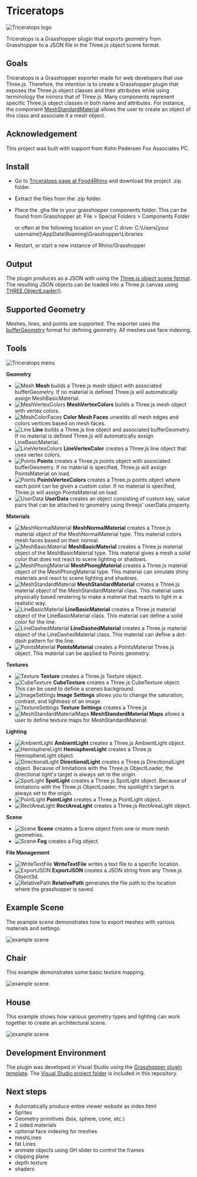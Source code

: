 # Triceratops

![Triceratops logo](assets/triceratops-logo-medium.png)

Triceratops is a Grasshopper plugin that exports geometry from Grasshopper to a JSON file in the Three.js object scene format.

## Goals

Triceratops is a Grasshopper exporter made for web developers that use Three.js. Therefore, the intention is to create a Grasshopper plugin that exposes the Three.js object classes and their attributes while using terminology the mirrors that of Three.js. Many components represent specific Three.js object classes in both name and attributes. For instance, the component [MeshStandardMaterial](https://threejs.org/docs/#api/en/materials/MeshStandardMaterial) allows the user to create an object of this class and associate it a mesh object.

## Acknowledgement
This project was built with support from Kohn Pedersen Fox Associates PC.

## Install

* Go to [Triceratops page at Food4Rhino](https://www.food4rhino.com/app/triceratops) and download the project .zip folder.
* Extract the files from the .zip folder.
* Place the .gha file in your grasshopper components folder. This can be found from Grasshopper at:
  File > Special Folders > Components Folder

  or often at the following location on your C drive:
  C:\Users\[your username]\AppData\Roaming\Grasshopper\Libraries
* Restart, or start a new instance of Rhino/Grasshopper

## Output

The plugin produces as a JSON with using the [Three.js object scene format](https://github.com/mrdoob/three.js/wiki/JSON-Object-Scene-format-4). The resulting JSON objects can be loaded into a Three.js canvas using [THREE.ObjectLoader()](https://threejs.org/docs/#api/en/loaders/ObjectLoader).

## Supported Geometry

Meshes, lines, and points are supported. The exporter uses the [bufferGeometry](https://threejs.org/docs/#api/en/core/BufferGeometry) format for defining geometry. All meshes use face indexing.

## Tools

![Triceratops menu](assets/triceratops_panel.png)

**Geometry**
* ![Mesh](assets/icons/Tri_Mesh.png) **Mesh** builds a Three.js mesh object with associated bufferGeometry. If no material is defined Three.js will automatically assign MeshBasicMaterial.
* ![MeshVertexColors](assets/icons/Tri_MeshVertexColors.png) **MeshVertexColors** builds a Three.js mesh object with vertex colors.
* ![MeshColorFaces](assets/icons/Tri_MeshColorFaces.png) **Color Mesh Faces** unwelds all mesh edges and colors vertices based on mesh faces.
* ![Line](assets/icons/Tri_Line.png) **Line** builds a Three.js line object and associated bufferGeometry. If no material is defined Three.js will automatically assign LineBasicMaterial.
* ![LineVertexColors](assets/icons/Tri_LineVertexColors.png) **LineVertexColor**  creates a Three.js line object that uses vertex colors.
* ![Points](assets/icons/Tri_Points.png) **Points** creates a Three.js points object with associated bufferGeometry. If no material is specified, Three.js will assign PointsMaterial on load.
* ![Points](assets/icons/Tri_PointsVertexColors.png) **PointsVertexColors** creates a Three.js points object where each point can be given a custom color. If no material is specified, Three.js will assign PointsMaterial on load.
* ![UserData](assets/icons/Tri_UserData.png) **UserData** creates an object consisting of custom key, value pairs that can be attached to geometry using threejs' userData property.

**Materials**
* ![MeshNormalMaterial](assets/icons/Tri_MeshNormalMaterial.png) **MeshNormalMaterial** creates a Three.js material object of the MeshNormalMaterial type. This material colors mesh faces based on their normal.
* ![MeshBasicMaterial](assets/icons/Tri_MeshBasicMaterial.png) **MeshBasicMaterial** creates a Three.js material object of the MeshBasicMaterial type. This material gives a mesh a solid color that does not react to scene lighting or shadows.
* ![MeshPhongMaterial](assets/icons/Tri_MeshPhongMaterial.png) **MeshPhongMaterial** creates a Three.js material object of the MeshPhongMaterial type. This material can simulate shiny materials and react to scene lighting and shadows.
* ![MeshStandardMaterial](assets/icons/Tri_MeshStandardMaterial.png) **MeshStandardMaterial** creates a Three.js material object of the MeshStandardMaterial class. This material uses physically based rendering to make a material that reacts to light in a realistic way.
* ![LineBasicMaterial](assets/icons/Tri_LineBasicMaterial.png) **LineBasicMaterial** creates a Three.js material object of the LineBasicMaterial class. This material can define a solid color for the line.
* ![LineDashedMaterial](assets/icons/Tri_LineDashedMaterial.png) **LineDashedMaterial** creates a Three.js material object of the LineDashedMaterial class. This material can define a dot-dash pattern for the line.
* ![PointsMaterial](assets/icons/Tri_PointsMaterial.png) **PointsMaterial** creates a PointsMaterial Three.js object. This material can be applied to Points geometry.

**Textures**
* ![Texture](assets/icons/Tri_Texture.png) **Texture** creates a Three.js Texture object.
* ![CubeTexture](assets/icons/Tri_CubeTexture.png) **CubeTexture** creates a Three.js CubeTexture object. This can be used to define a scenes background.
* ![ImageSettings](assets/icons/Tri_ImageSettings.png) **Image Settings** allows you to change the saturation, contrast, and lightness of an image.
* ![TextureSettings](assets/icons/Tri_TextureSettings.png) **Texture Settings** creates a Three.js
* ![MeshStandardMaterialMaps](assets/icons/Tri_MeshStandardMaterialMaps.png) **MeshStandardMaterial Maps** allows a user to define texture maps for MeshStandardMaterial.

**Lighting**
* ![AmbientLight](assets/icons/Tri_AmbientLight.png) **AmbientLight** creates a Three.js AmbientLight object.
* ![HemisphereLight](assets/icons/Tri_HemisphereLight.png) **HemisphereLight** creates a Three.js HemisphereLight object.
* ![DirectionalLight](assets/icons/Tri_DirectionalLight.png) **DirectionalLight** creates a Three.js DirectionalLight object. Because of limitations with the Three.js ObjectLoader, the directional light's target is always set to the origin.
* ![SpotLight](assets/icons/Tri_SpotLight.png) **SpotLight** creates a Three.js SpotLight object. Because of limitations with the Three.js ObjectLoader, the spotlight's target is always set to the origin.
* ![PointLight](assets/icons/Tri_PointLight.png) **PointLight** creates a Three.js PointLight object.
* ![RectAreaLight](assets/icons/Tri_RectAreaLight.png) **RectAreaLight** creates a Three.js RectAreaLight object.

**Scene**
* ![Scene](assets/icons/Tri_Scene.png) **Scene** creates a Scene object from one or more mesh geometries.
* ![Scene](assets/icons/Tri_Fog.png) **Fog** creates a Fog object.

**File Management**
* ![WriteTextFile](assets/icons/Tri_TextFile.png) **WriteTextFile** writes a text file to a specific location.
* ![ExportJSON](assets/icons/Tri_ExportJSON.png) **ExportJSON** creates a JSON string from any Three.js Object3d.
* ![RelativePath](assets/icons/Tri_RelativePath.png) **RelativePath** generates the file path to the location where the grasshopper is saved.

## Example Scene

The example scene demonstrates how to export meshes with various materials and settings.

![example scene](assets/example_scene_0.png)

## Chair

This example demonstrates some basic texture mapping.

![example scene](assets/chair.png)

## House

This example shows how various geometry types and lighting can work together to create an architectural scene.

![example scene](assets/house.png)

## Development Environment

The plugin was developed in Visual Studio using the [Grasshopper plugin template](https://marketplace.visualstudio.com/items?itemName=McNeel.GrasshopperAssemblyforv6). The [Visual Studio project folder](https://github.com/meliharvey/Triceratops/tree/master/threejs-exporter) is included in this repository.

## Next steps
* Automatically produce entire viewer website as index.html
* Sprites
* Geometry primitives (box, sphere, cone, etc.)
* 2 sided materials
* optional face indexing for meshes
* meshLines
* fat Lines
* animate objects using GH slider to control the frames
* clipping plane
* depth texture
* shaders
